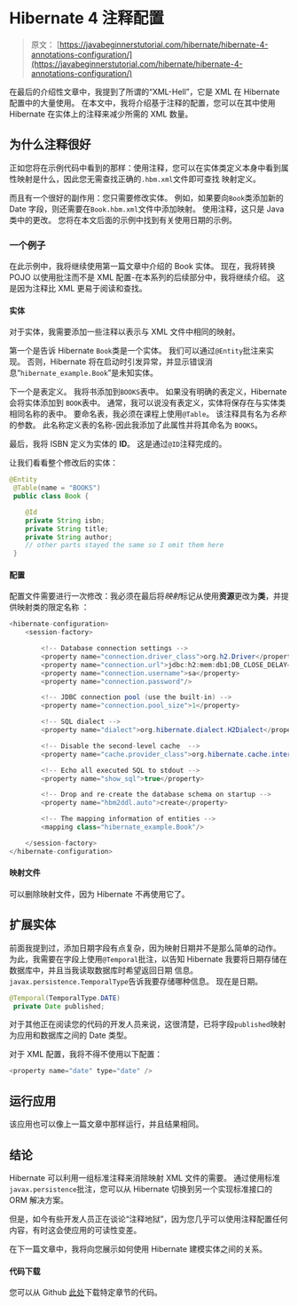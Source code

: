 # Hibernate 4 注释配置

> 原文： [https://javabeginnerstutorial.com/hibernate/hibernate-4-annotations-configuration/](https://javabeginnerstutorial.com/hibernate/hibernate-4-annotations-configuration/)

在最后的介绍性文章中，我提到了所谓的“XML-Hell”，它是 XML 在 Hibernate 配置中的大量使用。 在本文中，我将介绍基于注释的配置，您可以在其中使用 Hibernate 在实体上的注释来减少所需的 XML 数量。

## 为什么注释很好

正如您将在示例代码中看到的那样：使用注释，您可以在实体类定义本身中看到属性映射是什么，因此您无需查找正确的`.hbm.xml`文件即可查找 映射定义。

而且有一个很好的副作用：您只需要修改实体。 例如，如果要向`Book`类添加新的 Date 字段，则还需要在`Book.hbm.xml`文件中添加映射。 使用注释，这只是 Java 类中的更改。 您将在本文后面的示例中找到有关使用日期的示例。

### 一个例子

在此示例中，我将继续使用第一篇文章中介绍的 Book 实体。 现在，我将转换 POJO 以使用批注而不是 XML 配置-在本系列的后续部分中，我将继续介绍。 这是因为注释比 XML 更易于阅读和查找。

#### 实体

对于实体，我需要添加一些注释以表示与 XML 文件中相同的映射。

第一个是告诉 Hibernate `Book`类是一个实体。 我们可以通过`@Entity`批注来实现。 否则，Hibernate 将在启动时引发异常，并显示错误消息“`hibernate_example.Book`”是未知实体。

下一个是表定义。 我将书添加到`BOOKS`表中。 如果没有明确的表定义，Hibernate 会将实体添加到 `BOOK`表中。 通常，我可以说没有表定义，实体将保存在与实体类相同名称的表中。 要命名表，我必须在课程上使用`@Table`。 该注释具有名为*名称*的参数。 此名称定义表的名称-因此我添加了此属性并将其命名为 `BOOKS`。

最后，我将 ISBN 定义为实体的 **ID**。 这是通过`@ID`注释完成的。

让我们看看整个修改后的实体：

```java
@Entity
 @Table(name = "BOOKS")
 public class Book {

    @Id
    private String isbn;
    private String title;
    private String author;
    // other parts stayed the same so I omit them here
 }
```

#### 配置

配置文件需要进行一次修改：我必须在最后将*映射*标记从使用**资源**更改为**类**，并提供映射类的限定名称 ：

```java
<hibernate-configuration>
    <session-factory>

        <!-- Database connection settings -->
        <property name="connection.driver_class">org.h2.Driver</property>
        <property name="connection.url">jdbc:h2:mem:db1;DB_CLOSE_DELAY=-1;MVCC=TRUE</property>
        <property name="connection.username">sa</property>
        <property name="connection.password"/>

        <!-- JDBC connection pool (use the built-in) -->
        <property name="connection.pool_size">1</property>

        <!-- SQL dialect -->
        <property name="dialect">org.hibernate.dialect.H2Dialect</property>

        <!-- Disable the second-level cache  -->
        <property name="cache.provider_class">org.hibernate.cache.internal.NoCacheProvider</property>

        <!-- Echo all executed SQL to stdout -->
        <property name="show_sql">true</property>

        <!-- Drop and re-create the database schema on startup -->
        <property name="hbm2ddl.auto">create</property>

		<!-- The mapping information of entities -->
        <mapping class="hibernate_example.Book"/>

    </session-factory>
</hibernate-configuration>
```

#### 映射文件

可以删除映射文件，因为 Hibernate 不再使用它了。

## 扩展实体

前面我提到过，添加日期字段有点复杂，因为映射日期并不是那么简单的动作。 为此，我需要在字段上使用`@Temporal`批注，以告知 Hibernate 我要将日期存储在数据库中，并且当我读取数据库时希望返回日期 信息。 `javax.persistence.TemporalType`告诉我要存储哪种信息。 现在是日期。

```java
@Temporal(TemporalType.DATE)
 private Date published;
```

对于其他正在阅读您的代码的开发人员来说，这很清楚，已将字段`published`映射为应用和数据库之间的 Date 类型。

对于 XML 配置，我将不得不使用以下配置：

```java
<property name="date" type="date" />
```

## 运行应用

该应用也可以像上一篇文章中那样运行，并且结果相同。

## 结论

Hibernate 可以利用一组标准注释来消除映射 XML 文件的需要。 通过使用标准`javax.persistence`批注，您可以从 Hibernate 切换到另一个实现标准接口的 ORM 解决方案。

但是，如今有些开发人员正在谈论“注释地狱”，因为您几乎可以使用注释配置任何内容，有时这会使应用的可读性变差。

在下一篇文章中，我将向您展示如何使用 Hibernate 建模实体之间的关系。

#### 代码下载

您可以从 Github [此处](https://github.com/JBTAdmin/Hibernate)下载特定章节的代码。

